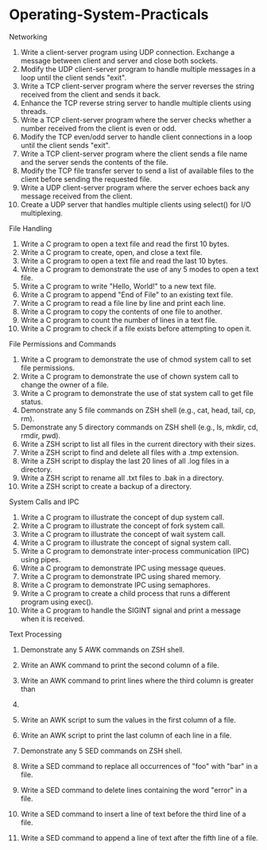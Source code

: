 # Operating-System-Practicals

Networking
1. Write a client-server program using UDP connection. Exchange a message
between client and server and close both sockets.
2. Modify the UDP client-server program to handle multiple messages in a loop
until the client sends "exit".
3. Write a TCP client-server program where the server reverses the string
received from the client and sends it back.
4. Enhance the TCP reverse string server to handle multiple clients using
threads.
5. Write a TCP client-server program where the server checks whether a number
received from the client is even or odd.
6. Modify the TCP even/odd server to handle client connections in a loop until
the client sends "exit".
7. Write a TCP client-server program where the client sends a file name and the
server sends the contents of the file.
8. Modify the TCP file transfer server to send a list of available files to the client
before sending the requested file.
9. Write a UDP client-server program where the server echoes back any message
received from the client.
10. Create a UDP server that handles multiple clients using select() for I/O
multiplexing.

File Handling
1. Write a C program to open a text file and read the first 10 bytes.
2. Write a C program to create, open, and close a text file.
3. Write a C program to open a text file and read the last 10 bytes.
4. Write a C program to demonstrate the use of any 5 modes to open a text file.
5. Write a C program to write "Hello, World!" to a new text file.
6. Write a C program to append "End of File" to an existing text file.
7. Write a C program to read a file line by line and print each line.
8. Write a C program to copy the contents of one file to another.
9. Write a C program to count the number of lines in a text file.
10. Write a C program to check if a file exists before attempting to open it.

File Permissions and Commands
1. Write a C program to demonstrate the use of chmod system call to set file
permissions.
2. Write a C program to demonstrate the use of chown system call to change the
owner of a file.
3. Write a C program to demonstrate the use of stat system call to get file status.
4. Demonstrate any 5 file commands on ZSH shell (e.g., cat, head, tail, cp, rm).
5. Demonstrate any 5 directory commands on ZSH shell (e.g., ls, mkdir, cd, rmdir,
pwd).
6. Write a ZSH script to list all files in the current directory with their sizes.
7. Write a ZSH script to find and delete all files with a .tmp extension.
8. Write a ZSH script to display the last 20 lines of all .log files in a directory.
9. Write a ZSH script to rename all .txt files to .bak in a directory.
10. Write a ZSH script to create a backup of a directory.

System Calls and IPC
1. Write a C program to illustrate the concept of dup system call.
2. Write a C program to illustrate the concept of fork system call.
3. Write a C program to illustrate the concept of wait system call.
4. Write a C program to illustrate the concept of signal system call.
5. Write a C program to demonstrate inter-process communication (IPC) using
pipes.
6. Write a C program to demonstrate IPC using message queues.
7. Write a C program to demonstrate IPC using shared memory.
8. Write a C program to demonstrate IPC using semaphores.
9. Write a C program to create a child process that runs a different program
using exec().
10. Write a C program to handle the SIGINT signal and print a message when it is
received.

Text Processing
1. Demonstrate any 5 AWK commands on ZSH shell.
2. Write an AWK command to print the second column of a file.
3. Write an AWK command to print lines where the third column is greater than
50.
4. Write an AWK script to sum the values in the first column of a file.
5. Write an AWK script to print the last column of each line in a file.
6. Demonstrate any 5 SED commands on ZSH shell.
7. Write a SED command to replace all occurrences of "foo" with "bar" in a file.

8. Write a SED command to delete lines containing the word "error" in a file.
9. Write a SED command to insert a line of text before the third line of a file.
10. Write a SED command to append a line of text after the fifth line of a file.
